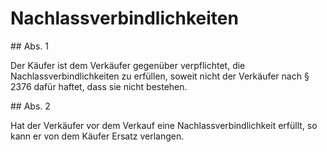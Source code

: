 # Nachlassverbindlichkeiten



\#\# Abs. 1

 Der Käufer ist dem Verkäufer gegenüber verpflichtet, die Nachlassverbindlichkeiten zu erfüllen, soweit nicht der Verkäufer nach § 2376 dafür haftet, dass sie nicht bestehen.

\#\# Abs. 2

 Hat der Verkäufer vor dem Verkauf eine Nachlassverbindlichkeit erfüllt, so kann er von dem Käufer Ersatz verlangen. 

